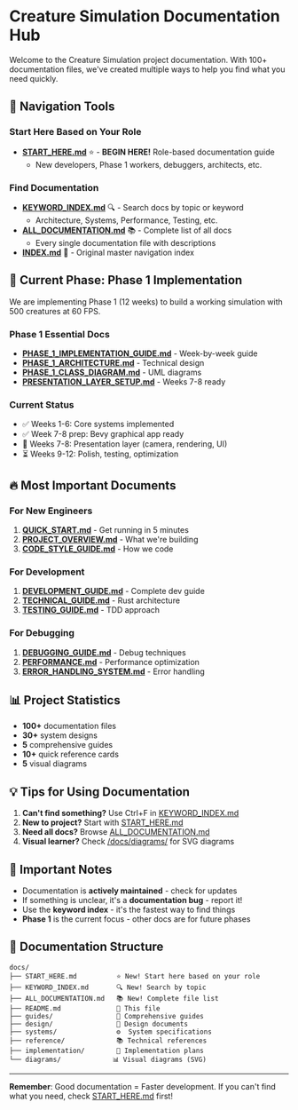 # Creature Simulation Documentation Hub

Welcome to the Creature Simulation project documentation. With 100+ documentation files, we've created multiple ways to help you find what you need quickly.

## 🚀 Navigation Tools

### Start Here Based on Your Role
- **[START_HERE.md](START_HERE.md)** ⭐ - **BEGIN HERE!** Role-based documentation guide
  - New developers, Phase 1 workers, debuggers, architects, etc.

### Find Documentation
- **[KEYWORD_INDEX.md](KEYWORD_INDEX.md)** 🔍 - Search docs by topic or keyword
  - Architecture, Systems, Performance, Testing, etc.
- **[ALL_DOCUMENTATION.md](ALL_DOCUMENTATION.md)** 📚 - Complete list of all docs
  - Every single documentation file with descriptions
- **[INDEX.md](INDEX.md)** 📑 - Original master navigation index

## 🎯 Current Phase: Phase 1 Implementation

We are implementing Phase 1 (12 weeks) to build a working simulation with 500 creatures at 60 FPS.

### Phase 1 Essential Docs
- **[PHASE_1_IMPLEMENTATION_GUIDE.md](PHASE_1_IMPLEMENTATION_GUIDE.md)** - Week-by-week guide
- **[PHASE_1_ARCHITECTURE.md](design/PHASE_1_ARCHITECTURE.md)** - Technical design
- **[PHASE_1_CLASS_DIAGRAM.md](design/PHASE_1_CLASS_DIAGRAM.md)** - UML diagrams
- **[PRESENTATION_LAYER_SETUP.md](PRESENTATION_LAYER_SETUP.md)** - Weeks 7-8 ready

### Current Status
- ✅ Weeks 1-6: Core systems implemented
- ✅ Week 7-8 prep: Bevy graphical app ready
- 🚧 Weeks 7-8: Presentation layer (camera, rendering, UI)
- ⏳ Weeks 9-12: Polish, testing, optimization

## 🔥 Most Important Documents

### For New Engineers
1. **[QUICK_START.md](QUICK_START.md)** - Get running in 5 minutes
2. **[PROJECT_OVERVIEW.md](PROJECT_OVERVIEW.md)** - What we're building
3. **[CODE_STYLE_GUIDE.md](design/CODE_STYLE_GUIDE.md)** - How we code

### For Development
1. **[DEVELOPMENT_GUIDE.md](guides/DEVELOPMENT_GUIDE.md)** - Complete dev guide
2. **[TECHNICAL_GUIDE.md](guides/TECHNICAL_GUIDE.md)** - Rust architecture
3. **[TESTING_GUIDE.md](guides/TESTING_GUIDE.md)** - TDD approach

### For Debugging
1. **[DEBUGGING_GUIDE.md](DEBUGGING_GUIDE.md)** - Debug techniques
2. **[PERFORMANCE.md](reference/PERFORMANCE.md)** - Performance optimization
3. **[ERROR_HANDLING_SYSTEM.md](reference/ERROR_HANDLING_SYSTEM.md)** - Error handling

## 📊 Project Statistics

- **100+** documentation files
- **30+** system designs
- **5** comprehensive guides
- **10+** quick reference cards
- **5** visual diagrams

## 💡 Tips for Using Documentation

1. **Can't find something?** Use Ctrl+F in [KEYWORD_INDEX.md](KEYWORD_INDEX.md)
2. **New to project?** Start with [START_HERE.md](START_HERE.md)
3. **Need all docs?** Browse [ALL_DOCUMENTATION.md](ALL_DOCUMENTATION.md)
4. **Visual learner?** Check [/docs/diagrams/](diagrams/) for SVG diagrams

## 🚨 Important Notes

- Documentation is **actively maintained** - check for updates
- If something is unclear, it's a **documentation bug** - report it!
- Use the **keyword index** - it's the fastest way to find things
- **Phase 1** is the current focus - other docs are for future phases

## 📁 Documentation Structure

```
docs/
├── START_HERE.md          ⭐ New! Start here based on your role
├── KEYWORD_INDEX.md       🔍 New! Search by topic
├── ALL_DOCUMENTATION.md   📚 New! Complete file list
├── README.md              📖 This file
├── guides/                📘 Comprehensive guides
├── design/                🎨 Design documents
├── systems/               ⚙️  System specifications
├── reference/             📚 Technical references
├── implementation/        🔨 Implementation plans
└── diagrams/             📊 Visual diagrams (SVG)
```

---

**Remember**: Good documentation = Faster development. If you can't find what you need, check [START_HERE.md](START_HERE.md) first!